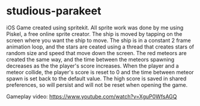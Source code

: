 # studious-parakeet
iOS Game created using spritekit. All sprite work was done by me using Piskel, a free online sprite creator. The ship is moved by tapping on the screen where you want the ship to move. The ship is in a constant 2 frame animation loop, and the stars are ceated using a thread that creates stars of random size and speed that move down the screen. The red meteors are created the same way, and the time between the meteors spawning decreases as the the player's score increases. When the player and a meteor collide, the player's score is reset to 0 and the time between meteor spawn is set back to the default value. The high score is saved in shared preferences, so will persist and will not be reset when opening the game.

Gameplay video: https://www.youtube.com/watch?v=XguP0WfsAGQ
